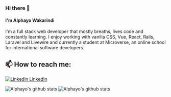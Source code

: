 ### Hi there 👋
#### I'm Alphayo Wakarindi

I'm a full stack web developer that mostly breaths, lives code and constantly learning. I enjoy working with vanilla CSS, Vue, React, Rails, Laravel and Livewire and currently a student at Microverse, an online school for international software developers. 



## 📫 How to reach me: 
[![Linkedin](https://i.stack.imgur.com/gVE0j.png) LinkedIn](https://www.linkedin.com/in/alphayo-wakarindi-15a825236/)

![Alphayo's github stats](https://github-readme-stats.vercel.app/api?username=alphayowakarindi&show_icons=true&theme=dark)
![Alphayo's github stats](https://github-readme-stats.vercel.app/api/top-langs/?username=alphayowakarindi&theme=dark&layout=compact)




















<!--
**alphayowakarindi/alphayowakarindi** is a ✨ _special_ ✨ repository because its `README.md` (this file) appears on your GitHub profile.




















Here are some ideas to get you started:

- 🔭 I’m currently working on ...
- 🌱 I’m currently learning ...
- 👯 I’m looking to collaborate on ...
- 🤔 I’m looking for help with ...
- 💬 Ask me about ...
- 📫 How to reach me: ...
- 😄 Pronouns: ...
- ⚡ Fun fact: ...
-->
